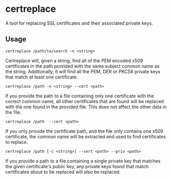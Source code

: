 # certreplace

A tool for replacing SSL certificates and their associated private keys.

## Usage

`certreplace /path/to/search -n <string>`

Certreplace will, given a string, find all of the PEM encoded x509 certificates in the path provided
with the same subject common name as the string. 
Additionally, it will find all the PEM, DER or PKCS8 private keys that match at least one certificate.

`certreplace /path -n <string> --cert <path>`

If you provide the path to a file containing only one certificate with the correct common name,
all other certificates that are found will be replaced with the one found in the provided file.
This does not affect the other data in the file.

`certreplace /path  --cert <path>`

If you only provide the certificate path, and the file only contains one x509 certificate,
the common name will be extracted and used to find certificates to replace.

`certreplace /path [-c <string>] --cert <path> --priv <path>`

If you provide a path to a file containing a single private key 
that matches the given certificate's public key, any private keys found that match
certificates about to be replaced will *also* be replaced.
